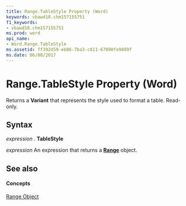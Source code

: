 ```yaml
---
title: Range.TableStyle Property (Word)
keywords: vbawd10.chm157155751
f1_keywords:
- vbawd10.chm157155751
ms.prod: word
api_name:
- Word.Range.TableStyle
ms.assetid: ff392d59-eb86-7ba3-c811-67090fe9889f
ms.date: 06/08/2017
---
```



# Range.TableStyle Property (Word)

Returns a  **Variant** that represents the style used to format a table. Read-only.


## Syntax

 _expression_ . **TableStyle**

 _expression_ An expression that returns a **[Range](range-object-word.md)** object.


## See also


#### Concepts


[Range Object](range-object-word.md)

